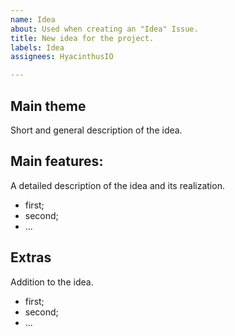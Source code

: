 ```yaml
---
name: Idea
about: Used when creating an "Idea" Issue.
title: New idea for the project.
labels: Idea
assignees: HyacinthusIO

---
```


## Main theme
Short and general description of the idea.

## Main features:
A detailed description of the idea and its realization.
- first;
- second;
- ...

## Extras
Addition to the idea.
- first;
- second;
- ...
